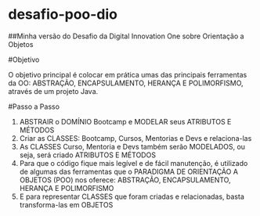 # desafio-poo-dio

##Minha versão do Desafio da Digital Innovation One sobre Orientação a Objetos

#Objetivo

O objetivo principal é colocar em prática umas das principais ferramentas da OO: ABSTRAÇÃO, ENCAPSULAMENTO, HERANÇA E POLIMORFISMO, através de um projeto Java.

#Passo a Passo
1. ABSTRAIR o DOMÍNIO Bootcamp e MODELAR seus ATRIBUTOS E MÉTODOS
2. Criar as CLASSES: Bootcamp, Cursos, Mentorias e Devs e relaciona-las
3. As CLASSES Curso, Mentoria e Devs também serão MODELADOS, ou seja, será criado ATRIBUTOS E MÉTODOS
4. Para que o código fique mais legível e de fácil manutenção, é utilizado de algumas das ferramentas que o PARADIGMA DE ORIENTAÇÃO A OBJETOS (POO) nos oferece: ABSTRAÇÃO, ENCAPSULAMENTO, HERANÇA E POLIMORFISMO
5. E para representar CLASSES que foram criadas e relacionadas, basta transforma-las em OBJETOS
